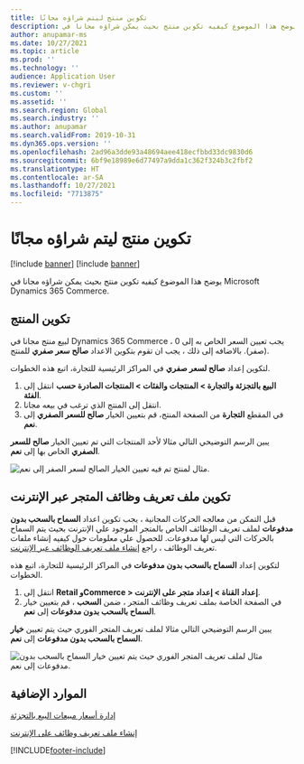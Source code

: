 ```yaml
---
title: تكوين منتج ليتم شراؤه مجانًا
description: يوضح هذا الموضوع كيفيه تكوين منتج بحيث يمكن شراؤه مجانا في Microsoft Dynamics 365 Commerce.
author: anupamar-ms
ms.date: 10/27/2021
ms.topic: article
ms.prod: ''
ms.technology: ''
audience: Application User
ms.reviewer: v-chgri
ms.custom: ''
ms.assetid: ''
ms.search.region: Global
ms.search.industry: ''
ms.author: anupamar
ms.search.validFrom: 2019-10-31
ms.dyn365.ops.version: ''
ms.openlocfilehash: 2ad96a3dde93a48694aee418ecfbbd33dc9830d6
ms.sourcegitcommit: 6bf9e18989e6d77497a9dda1c362f324b3c2fbf2
ms.translationtype: HT
ms.contentlocale: ar-SA
ms.lasthandoff: 10/27/2021
ms.locfileid: "7713875"
---
```

# <a name="configure-a-product-to-be-purchased-for-free"></a>تكوين منتج ليتم شراؤه مجانًا

[!include [banner](includes/banner.md)]
[!include [banner](includes/preview-banner.md)]

يوضح هذا الموضوع كيفيه تكوين منتج بحيث يمكن شراؤه مجانا في Microsoft Dynamics 365 Commerce.

## <a name="configure-the-product"></a>تكوين المنتج

لبيع منتج مجانا في Dynamics 365 Commerce ، يجب تعيين السعر الخاص به إلى 0 (صفر). بالاضافه إلى ذلك ، يجب ان تقوم بتكوين الاعداد **صالح سعر صفري** للمنتج.

لتكوين إعداد **صالح لسعر صفري** في المراكز الرئيسية للتجارة، اتبع هذه الخطوات.

1. انتقل إلى **‎البيع بالتجزئة والتجارة \> المنتجات والفئات \> المنتجات الصادرة حسب الفئة**.
1. انتقل إلى المنتج الذي ترغب في بيعه مجانا. 
1. في المقطع **التجارة** من الصفحة المنتج، قم بتعيين الخيار **صالح للسعر الصفري** إلى **نعم**.

يبين الرسم التوضيحي التالي مثالا لأحد المنتجات التي تم تعيين الخيار **صالح للسعر الصفري** الخاص بها إلى **نعم**.

![مثال لمنتج تم فيه تعيين الخيار الصالح لسعر الصفر إلى نعم.](./media/Zero-price.png)

## <a name="configure-the-online-stores-functionality-profile"></a>تكوين ملف تعريف وظائف المتجر عبر الإنترنت

قبل التمكن من معالجه الحركات المجانية ، يجب تكوين اعداد **السماح بالسحب بدون مدفوعات** لملف تعريف الوظائف الخاص بالمتجر الموجود علي الإنترنت بحيث يتم السماح بالحركات التي ليس لها مدفوعات. للحصول علي معلومات حول كيفيه إنشاء ملفات تعريف الوظائف ، راجع [إنشاء ملف تعريف الوظائف عبر الإنترنت](online-functionality-profile.md).

لتكوين إعداد **السماح بالسحب بدون مدفوعات** في المراكز الرئيسية للتجارة، اتبع هذه الخطوات.

1. انتقل إلى **Retail وCommerce \> إعداد القناة \> إعداد متجر على الإنترنت**.
1. في الصفحة الخاصة بملف تعريف وظائف المتجر ، ضمن **السحب** ، قم بتعيين خيار **السماح بالسحب بدون مدفوعات** إلى **نعم**.

يبين الرسم التوضيحي التالي مثالا لملف تعريف المتجر الفوري حيث يتم تعيين **خيار السماح بالسحب بدون مدفوعات** إلى **نعم**.

![مثال لملف تعريف المتجر الفوري حيث يتم تعيين خيار السماح بالسحب بدون مدفوعات إلى نعم.](./media/Zero-price-profile.png)

## <a name="additional-resources"></a>الموارد الإضافية

[إدارة أسعار مبيعات البيع بالتجزئة](price-management.md)

[إنشاء ملف تعريف وظائف على الإنترنت](online-functionality-profile.md)

[!INCLUDE[footer-include](../includes/footer-banner.md)]
